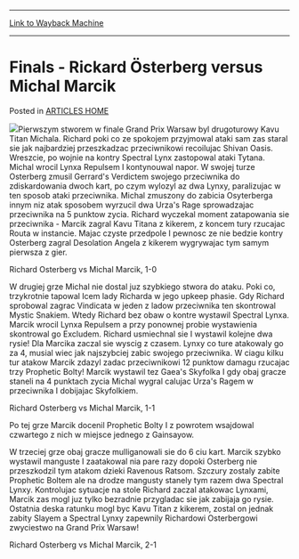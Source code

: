 
---
[Link to Wayback Machine](https://web.archive.org/web/20171030011049/https://magic.wizards.com/en/articles/archive/finals-rickard-%C3%B6sterberg-versus-michal-marcik-2000-01-01)

[_metadata_:generator]:- "Drupal 7 (http://drupal.org)"
[_metadata_:node]:- "959401"
[_metadata_:publish_date]:- "2000-01-01"
[_metadata_:source]:- "div-main-content"
[_metadata_:title]:- "Finals - Rickard Österberg versus Michal Marcik"
[_metadata_:wayback_capture_timestamp]:- "2017-10-30 01:10:49"
[_metadata_:wayback_raw_url]:- "https://web.archive.org/web/20171030011049id_/https://magic.wizards.com/en/articles/archive/finals-rickard-%C3%B6sterberg-versus-michal-marcik-2000-01-01"
[_metadata_:wayback_url]:- "https://magic.wizards.com/en/articles/archive/finals-rickard-%C3%B6sterberg-versus-michal-marcik-2000-01-01"
---


Finals - Rickard Österberg versus Michal Marcik
===============================================



 Posted in [ARTICLES HOME](/en/articles)











![](https://media.magic.wizards.com/image_legacy_migration/sideboard/images/GPWARSAW01/864.jpg)Pierwszym stworem w finale Grand Prix Warsaw byl drugoturowy Kavu Titan Michala. Richard poki co ze spokojem przyjmowal ataki sam zas staral sie jak najbardziej przeszkadzac przeciwnikowi recoilujac Shivan Oasis. Wreszcie, po wojnie na kontry Spectral Lynx zastopowal ataki Tytana. Michal wrocil Lynxa Repulsem I kontynouwal napor. W swojej turze Osterberg zmusil Gerrard's Verdictem swojego przeciwnika do zdiskardowania dwoch kart, po czym wylozyl az dwa Lynxy, paralizujac w ten sposob ataki przeciwnika. Michal zmuszony do zabicia Osyterberga innym niz atak sposobem wyrzucil dwa Urza's Rage sprowadzajac przeciwnika na 5 punktow zycia. Richard wyczekal moment zatapowania sie przeciwnika - Marcik zagral Kavu Titana z kikerem, z koncem tury rzucajac Routa w instancie. Majac czyste przedpole I pewnosc ze nie bedzie kontry Osterberg zagral Desolation Angela z kikerem wygrywajac tym samym pierwsza z gier.


Richard Osterberg vs Michal Marcik, 1-0


W drugiej grze Michal nie dostal juz szybkiego stwora do ataku. Poki co, trzykrotnie tapowal Icem lady Richarda w jego upkeep phasie. Gdy Richard sprobowal zagrac Vindicata w jeden z ladow przeciwnika ten skontrowal Mystic Snakiem. Wtedy Richard bez obaw o kontre wystawil Spectral Lynxa. Marcik wrocil Lynxa Repulsem a przy ponownej probie wystawienia skontrowal go Excludem. Richard usmiechnal sie I wystawil kolejne dwa rysie! Dla Marcika zaczal sie wyscig z czasem. Lynxy co ture atakowaly go za 4, musial wiec jak najszybciej zabic swojego przeciwnika. W ciagu kilku tur atakow Marcik zdazyl zadac przeciwnikowi 12 punktow damagu rzucajac trzy Prophetic Bolty! Marcik wystawil tez Gaea's Skyfolka I gdy obaj gracze staneli na 4 punktach zycia Michal wygral calujac Urza's Ragem w przeciwnika I dobijajac Skyfolkiem.


Richard Osterberg vs Michal Marcik, 1-1


Po tej grze Marcik docenil Prophetic Bolty I z powrotem wsajdowal czwartego z nich w miejsce jednego z Gainsayow.


W trzeciej grze obaj gracze mulliganowali sie do 6 ciu kart. Marcik szybko wystawil manguste I zaatakowal nia pare razy dopoki Osterberg nie przeszkodzil tym atakom dzieki Ravenous Ratsom. Szczury zostaly zabite Prophetic Boltem ale na drodze mangusty stanely tym razem dwa Spectral Lynxy. Kontrolujac sytuacje na stole Richard zaczal atakowac Lynxami, Marcik zas mogl juz tylko bezradnie przygladac sie jak zabijaja go rysie. Ostatnia deska ratunku mogl byc Kavu Titan z kikerem, zostal on jednak zabity Slayem a Spectral Lynxy zapewnily Richardowi Osterbergowi zwyciestwo na Grand Prix Warsaw!


Richard Osterberg vs Michal Marcik, 2-1







